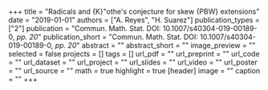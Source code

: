 +++
title = "Radicals and {K}\"othe's conjecture for skew {PBW} extensions"
date = "2019-01-01"
authors = ["A. Reyes", "H. Suarez"]
publication_types = ["2"]
publication = "Commun. Math. Stat. DOI: 10.1007/s40304-019-00189-0, _pp. 20_"
publication_short = "Commun. Math. Stat. DOI: 10.1007/s40304-019-00189-0, _pp. 20_"
abstract = ""
abstract_short = ""
image_preview = ""
selected = false
projects = []
tags = []
url_pdf = ""
url_preprint = ""
url_code = ""
url_dataset = ""
url_project = ""
url_slides = ""
url_video = ""
url_poster = ""
url_source = ""
math = true
highlight = true
[header]
image = ""
caption = ""
+++
